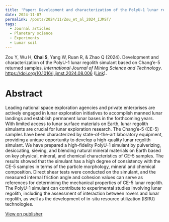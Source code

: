 ```yaml
---
title: 'Paper: Development and characterization of the PolyU-1 lunar regolith simulant based on Chang’e-5 returned samples'
date: 2024-11-07
permalink: /posts/2024/11/Zou_et_al_2024_IJMST/
tags:
  - Journal articles
  - Planetary science
  - Experiments
  - Lunar soil
---
```



Zou Y, Wu H, **Chai S**, Yang W, Ruan R, & Zhao Q (2024). Development and characterization of the PolyU-1 lunar regolith simulant based on Chang’e-5 returned samples. _International Journal of Mining Science and Technology_. https://doi.org/10.1016/j.ijmst.2024.08.006 ([Link](https://doi.org/10.1016/j.ijmst.2024.08.006)).



Abstract
======
Leading national space exploration agencies and private enterprises are actively engaged in lunar exploration initiatives to accomplish manned lunar landings and establish permanent lunar bases in the forthcoming years. With limited access to lunar surface materials on Earth, lunar regolith simulants are crucial for lunar exploration research. The Chang’e-5 (CE-5) samples have been characterized by state-of-the-art laboratory equipment, providing a unique opportunity to develop a high-quality lunar regolith simulant. We have prepared a high-fidelity PolyU-1 simulant by pulverizing, desiccating, sieving, and blending natural mineral materials on Earth based on key physical, mineral, and chemical characteristics of CE-5 samples. The results showed that the simulant has a high degree of consistency with the CE-5 samples in terms of the particle morphology, mineral and chemical composition. Direct shear tests were conducted on the simulant, and the measured internal friction angle and cohesion values can serve as references for determining the mechanical properties of CE-5 lunar regolith. The PolyU-1 simulant can contribute to experimental studies involving lunar regolith, including the assessment of interaction between rovers and lunar regolith, as well as the development of in-situ resource utilization (ISRU) technologies.

[View on publisher](https://doi.org/10.1016/j.ijmst.2024.08.006)